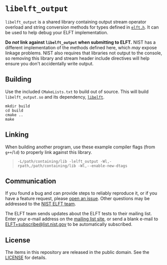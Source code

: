 `libelft_output`
================

`libelft_output` is a shared library containing output stream operator overload
and string conversion methods for types defined in [`elft.h`]. It can be used to
help debug your ELFT implementation.

**Do _not_ link against `libelft_output` when submitting to ELFT.** NIST has a
different implementation of the methods defined here, which _may_ expose linkage
problems. NIST also requires that libraries not output to the console, so
removing this library and stream header include directives will help ensure you
don't accidentally write output.

Building
--------
Use the included `CMakeLists.txt` to build out of source. This will build
`libelft_output.so` and its dependency, [`libelft`].

```
mkdir build
cd build
cmake ..
make
```

Linking
-------
When building another program, use these example compiler flags (from
`g++`/`ld`) to properly link against this library.

> `-L/path/containing/lib -lelft_output -Wl,-rpath,/path/containing/lib -Wl,--enable-new-dtags`

Communication
-------------
If you found a bug and can provide steps to reliably reproduce it, or if you
have a feature request, please [open an issue]. Other questions may be addressed
to the [NIST ELFT team].

The ELFT team sends updates about the ELFT tests to their mailing list. Enter
your e-mail address on the [mailing list site], or send a blank e-mail to
ELFT+subscribe@list.nist.gov to be automatically subscribed.

License
-------
The items in this repository are released in the public domain. See the
[LICENSE] for details.

[`libelft`]: https://github.com/usnistgov/elft/blob/master/elft_1_x/libelft
[`elft.h`]: https://github.com/usnistgov/elft/blob/master/elft_1_x/include/elft.h
[NIST ELFT team]: mailto:elft@nist.gov
[open an issue]: https://github.com/usnistgov/elft/issues
[mailing list site]: https://groups.google.com/a/list.nist.gov/forum/#!forum/elft/join
[LICENSE]: https://github.com/usnistgov/elft/blob/master/LICENSE.md
